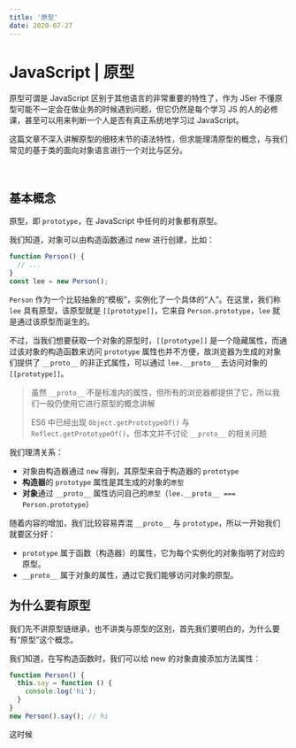 ```yaml
---
title: '原型'
date: 2020-07-27
---
```


# JavaScript | 原型

原型可谓是 JavaScript 区别于其他语言的非常重要的特性了，作为 JSer 不懂原型可能不一定会在做业务的时候遇到问题，但它仍然是每个学习 JS 的人的必修课，甚至可以用来判断一个人是否有真正系统地学习过 JavaScript。

这篇文章不深入讲解原型的细枝末节的语法特性，但求能理清原型的概念，与我们常见的基于类的面向对象语言进行一个对比与区分。

<br>

## 基本概念

原型，即 `prototype`，在 JavaScript 中任何的对象都有原型。

我们知道，对象可以由构造函数通过 new 进行创建，比如：

```js
function Person() {
  // ...
}
const lee = new Person();
```

`Person` 作为一个比较抽象的“模板”，实例化了一个具体的“人”。在这里，我们称 `lee` 具有原型，该原型就是 `[[prototype]]`，它来自 `Person.prototype`，`lee` 就是通过该原型而诞生的。

不过，当我们想要获取一个对象的原型时，`[[prototype]]` 是一个隐藏属性，而通过该对象的构造函数来访问 `prototype` 属性也并不方便，故浏览器为生成的对象们提供了 `__proto__` 的非正式属性，可以通过 `lee.__proto__` 去访问对象的 `[[prototype]]`。

> 虽然 `__proto__` 不是标准内的属性，但所有的浏览器都提供了它，所以我们一般仍使用它进行原型的概念讲解
>
> ES6 中已经出现 `Object.getPrototypeOf()` 与 `Reflect.getPrototypeOf()`，但本文并不讨论 `__proto__` 的相关问题

我们理清关系：

- 对象由构造器通过 `new` 得到，其原型来自于构造器的 `prototype`
- **构造器**的 `prototype` 属性是其生成的对象的`原型`
- **对象**通过 `__proto__` 属性访问自己的`原型`（`lee.__proto__ === Person.prototype`）

随着内容的增加，我们比较容易弄混 `__proto__` 与 `prototype`，所以一开始我们就要区分好：

- `prototype` 属于函数（构造器）的属性，它为每个实例化的对象指明了对应的原型。
- `__proto__` 属于对象的属性，通过它我们能够访问对象的原型。

## 为什么要有原型

我们先不讲原型链继承，也不讲类与原型的区别，首先我们要明白的，为什么要有“原型”这个概念。

我们知道，在写构造函数时，我们可以给 new 的对象直接添加方法属性：

```js
function Person() {
  this.say = function () {
    console.log('hi');
  }
}
new Person().say(); // hi
```

这时候